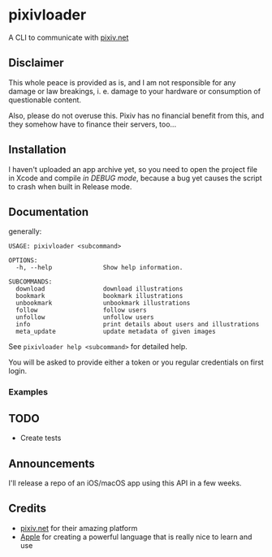 #  pixivloader

A CLI to communicate with [pixiv.net](https://pixiv.net)

## Disclaimer

This whole peace is provided as is, and I am not responsible for any damage or law breakings, i. e. damage to your hardware or consumption of questionable content.

Also, please do not overuse this. Pixiv has no financial benefit from this, and they somehow have to finance their servers, too...

## Installation

I haven't uploaded an app archive yet, so you need to open the project file in Xcode and compile *in DEBUG mode*, because a bug yet causes the script to crash when built in Release mode.

## Documentation

generally:
```
USAGE: pixivloader <subcommand>

OPTIONS:
  -h, --help              Show help information.

SUBCOMMANDS:
  download                download illustrations
  bookmark                bookmark illustrations
  unbookmark              unbookmark illustrations
  follow                  follow users
  unfollow                unfollow users
  info                    print details about users and illustrations
  meta_update             update metadata of given images
```

See ```pixivloader help <subcommand>``` for detailed help.

You will be asked to provide either a token or you regular credentials on first login.


### Examples

## TODO
- Create tests

## Announcements
I'll release a repo of an iOS/macOS app using this API in a few weeks.

## Credits
- [pixiv.net](https://pixiv.net) for their amazing platform
- [Apple](https://github.com/apple) for creating a powerful language that is really nice to learn and use


